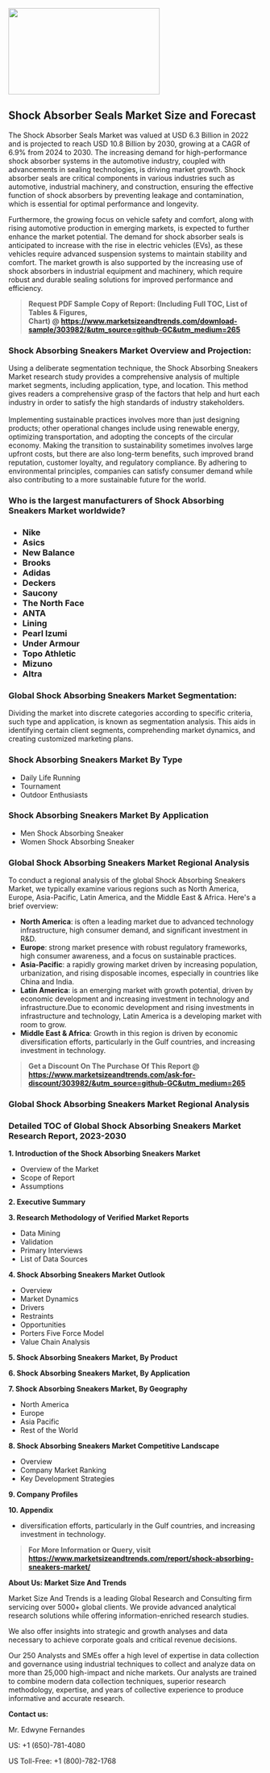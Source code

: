 <p><img class="alignnone size-medium wp-image-20088" src="https://ffe5etoiles.com/wp-content/uploads/2024/12/MST1-300x171.png" alt="" width="300" height="171" /></p><h2>Shock Absorber Seals Market Size and Forecast</h2><p>The Shock Absorber Seals Market was valued at USD 6.3 Billion in 2022 and is projected to reach USD 10.8 Billion by 2030, growing at a CAGR of 6.9% from 2024 to 2030. The increasing demand for high-performance shock absorber systems in the automotive industry, coupled with advancements in sealing technologies, is driving market growth. Shock absorber seals are critical components in various industries such as automotive, industrial machinery, and construction, ensuring the effective function of shock absorbers by preventing leakage and contamination, which is essential for optimal performance and longevity.</p><p>Furthermore, the growing focus on vehicle safety and comfort, along with rising automotive production in emerging markets, is expected to further enhance the market potential. The demand for shock absorber seals is anticipated to increase with the rise in electric vehicles (EVs), as these vehicles require advanced suspension systems to maintain stability and comfort. The market growth is also supported by the increasing use of shock absorbers in industrial equipment and machinery, which require robust and durable sealing solutions for improved performance and efficiency.</p></p><blockquote id="" class=""><strong>Request PDF Sample Copy of Report: (Including Full TOC, List of Tables &amp; Figures, Chart)&nbsp;@&nbsp;<strong><a href="https://www.marketsizeandtrends.com/download-sample/303982/&utm_source=github-GC&utm_medium=265" target="_blank">https://www.marketsizeandtrends.com/download-sample/303982/&utm_source=github-GC&utm_medium=265</a></strong></strong></blockquote><h3 id="" class="">Shock Absorbing Sneakers Market&nbsp;Overview and Projection:</h3><p id="" class="">Using a deliberate segmentation technique, the Shock Absorbing Sneakers Market research study provides a comprehensive analysis of multiple market segments, including application, type, and location. This method gives readers a comprehensive grasp of the factors that help and hurt each industry in order to satisfy the high standards of industry stakeholders. <br /> <br />Implementing sustainable practices involves more than just designing products; other operational changes include using renewable energy, optimizing transportation, and adopting the concepts of the circular economy. Making the transition to sustainability sometimes involves large upfront costs, but there are also long-term benefits, such improved brand reputation, customer loyalty, and regulatory compliance. By adhering to environmental principles, companies can satisfy consumer demand while also contributing to a more sustainable future for the world.</p><h3 id="" class="">Who is the largest manufacturers of&nbsp;Shock Absorbing Sneakers Market worldwide?</h3><h3 class=""><p><ul><li>Nike </li><li> Asics </li><li> New Balance </li><li> Brooks </li><li> Adidas </li><li> Deckers </li><li> Saucony </li><li> The North Face </li><li> ANTA </li><li> Lining </li><li> Pearl Izumi </li><li> Under Armour </li><li> Topo Athletic </li><li> Mizuno </li><li> Altra</li></ul></p></h3><h3 id="" class="">Global&nbsp;Shock Absorbing Sneakers Market Segmentation:</h3><p id="" class="">Dividing the market into discrete categories according to specific criteria, such type and application, is known as segmentation analysis. This aids in identifying certain client segments, comprehending market dynamics, and creating customized marketing plans.</p><h3 id="" class="">Shock Absorbing Sneakers Market&nbsp;By Type</h3><p><p><ul><li>Daily Life Running</li><li> Tournament</li><li> Outdoor Enthusiasts</p></li></ul></p></p><h3 id="" class="">Shock Absorbing Sneakers Market&nbsp;By Application</h3><p class=""><p><ul><li>Men Shock Absorbing Sneaker</li><li> Women Shock Absorbing Sneaker</li></ul></p></p><h3 id="" class="">Global Shock Absorbing Sneakers Market Regional Analysis</h3><p id="" class="">To conduct a regional analysis of the global Shock Absorbing Sneakers Market, we typically examine various regions such as North America, Europe, Asia-Pacific, Latin America, and the Middle East &amp; Africa. Here's a brief overview:</p><ul><li><strong>North America</strong>: is often a leading market due to advanced technology infrastructure, high consumer demand, and significant investment in R&amp;D.</li><li><strong>Europe</strong>: strong market presence with robust regulatory frameworks, high consumer awareness, and a focus on sustainable practices.</li><li><strong>Asia-Pacific</strong>: a rapidly growing market driven by increasing population, urbanization, and rising disposable incomes, especially in countries like China and India.</li><li><strong>Latin America</strong>: is an emerging market with growth potential, driven by economic development and increasing investment in technology and infrastructure.Due to economic development and rising investments in infrastructure and technology, Latin America is a developing market with room to grow.</li><li><strong>Middle East &amp; Africa</strong>: Growth in this region is driven by economic diversification efforts, particularly in the Gulf countries, and increasing investment in technology.</li></ul><blockquote id="" class=""><strong>Get a Discount On The Purchase Of This Report @ <strong><a href="https://www.marketsizeandtrends.com/ask-for-discount/303982/&utm_source=github-GC&utm_medium=265" target="_blank">https://www.marketsizeandtrends.com/ask-for-discount/303982/&utm_source=github-GC&utm_medium=265</a></strong></strong></blockquote><h3 id="" class="">Global Shock Absorbing Sneakers Market Regional Analysis</h3><h3 id="" class="">Detailed TOC of Global Shock Absorbing Sneakers Market Research Report, 2023-2030</h3><p id="" class=""><strong>1. Introduction of the Shock Absorbing Sneakers Market</strong></p><ul><li>Overview of the Market</li><li>Scope of Report</li><li>Assumptions</li></ul><p id="" class=""><strong>2. Executive Summary</strong></p><p id="" class=""><strong>3. Research Methodology of Verified Market Reports</strong></p><ul><li>Data Mining</li><li>Validation</li><li>Primary Interviews</li><li>List of Data Sources</li></ul><p id="" class=""><strong>4. Shock Absorbing Sneakers Market Outlook</strong></p><ul><li>Overview</li><li>Market Dynamics</li><li>Drivers</li><li>Restraints</li><li>Opportunities</li><li>Porters Five Force Model</li><li>Value Chain Analysis</li></ul><p id="" class=""><strong>5. Shock Absorbing Sneakers Market, By Product</strong></p><p id="" class=""><strong>6. Shock Absorbing Sneakers Market, By Application</strong></p><p id="" class=""><strong>7. Shock Absorbing Sneakers Market, By Geography</strong></p><ul><li>North America</li><li>Europe</li><li>Asia Pacific</li><li>Rest of the World</li></ul><p id="" class=""><strong>8. Shock Absorbing Sneakers Market Competitive Landscape</strong></p><ul><li>Overview</li><li>Company Market Ranking</li><li>Key Development Strategies</li></ul><p id="" class=""><strong>9. Company Profiles</strong></p><p id="" class=""><strong>10. Appendix</strong></p><ul><li>diversification efforts, particularly in the Gulf countries, and increasing investment in technology.</li></ul><blockquote id="" class=""><strong>For More Information or Query, visit <strong><strong><a href="https://www.marketsizeandtrends.com/report/shock-absorbing-sneakers-market/" target="_blank">https://www.marketsizeandtrends.com/report/shock-absorbing-sneakers-market/</a></strong></strong></strong></blockquote><p id="" class=""><strong>About Us: Market Size And Trends</strong></p><p id="" class="">Market Size And Trends is a leading Global Research and Consulting firm servicing over 5000+ global clients. We provide advanced analytical research solutions while offering information-enriched research studies.</p><p id="" class="">We also offer insights into strategic and growth analyses and data necessary to achieve corporate goals and critical revenue decisions.</p><p id="" class="">Our 250 Analysts and SMEs offer a high level of expertise in data collection and governance using industrial techniques to collect and analyze data on more than 25,000 high-impact and niche markets. Our analysts are trained to combine modern data collection techniques, superior research methodology, expertise, and years of collective experience to produce informative and accurate research.</p><p id="" class=""><strong>Contact us:</strong></p><p id="" class="">Mr. Edwyne Fernandes</p><p id="" class="">US: +1 (650)-781-4080</p><p id="" class="">US Toll-Free: +1 (800)-782-1768</p>
